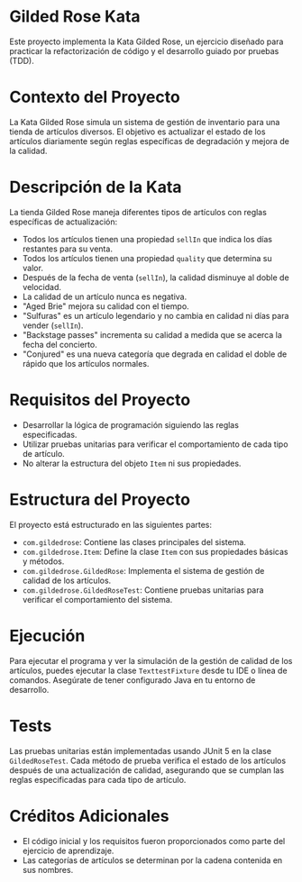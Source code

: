 # Gilded Rose Kata

Este proyecto implementa la Kata Gilded Rose, un ejercicio diseñado para practicar la refactorización de código y el desarrollo guiado por pruebas (TDD).

# Contexto del Proyecto

La Kata Gilded Rose simula un sistema de gestión de inventario para una tienda de artículos diversos. El objetivo es actualizar el estado de los artículos diariamente según reglas específicas de degradación y mejora de la calidad.

# Descripción de la Kata

La tienda Gilded Rose maneja diferentes tipos de artículos con reglas específicas de actualización:
- Todos los artículos tienen una propiedad `sellIn` que indica los días restantes para su venta.
- Todos los artículos tienen una propiedad `quality` que determina su valor.
- Después de la fecha de venta (`sellIn`), la calidad disminuye al doble de velocidad.
- La calidad de un artículo nunca es negativa.
- "Aged Brie" mejora su calidad con el tiempo.
- "Sulfuras" es un artículo legendario y no cambia en calidad ni días para vender (`sellIn`).
- "Backstage passes" incrementa su calidad a medida que se acerca la fecha del concierto.
- "Conjured" es una nueva categoría que degrada en calidad el doble de rápido que los artículos normales.

# Requisitos del Proyecto

- Desarrollar la lógica de programación siguiendo las reglas especificadas.
- Utilizar pruebas unitarias para verificar el comportamiento de cada tipo de artículo.
- No alterar la estructura del objeto `Item` ni sus propiedades.

# Estructura del Proyecto

El proyecto está estructurado en las siguientes partes:
- `com.gildedrose`: Contiene las clases principales del sistema.
- `com.gildedrose.Item`: Define la clase `Item` con sus propiedades básicas y métodos.
- `com.gildedrose.GildedRose`: Implementa el sistema de gestión de calidad de los artículos.
- `com.gildedrose.GildedRoseTest`: Contiene pruebas unitarias para verificar el comportamiento del sistema.

# Ejecución

Para ejecutar el programa y ver la simulación de la gestión de calidad de los artículos, puedes ejecutar la clase `TexttestFixture` desde tu IDE o línea de comandos. Asegúrate de tener configurado Java en tu entorno de desarrollo.


# Tests

Las pruebas unitarias están implementadas usando JUnit 5 en la clase `GildedRoseTest`. Cada método de prueba verifica el estado de los artículos después de una actualización de calidad, asegurando que se cumplan las reglas especificadas para cada tipo de artículo.



# Créditos Adicionales

- El código inicial y los requisitos fueron proporcionados como parte del ejercicio de aprendizaje.
- Las categorías de artículos se determinan por la cadena contenida en sus nombres.
